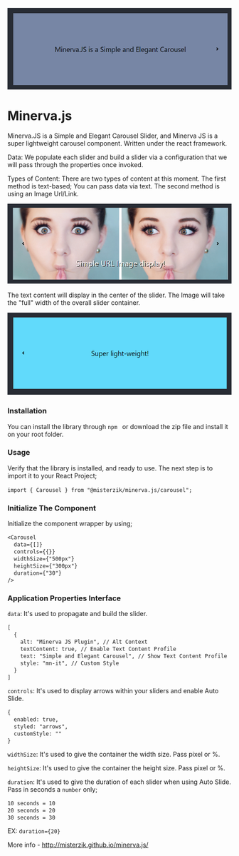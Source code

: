 ![logo](minervajs-slider.png "Minerva.JS")

# Minerva.js

Minerva.JS is a Simple and Elegant Carousel Slider, and Minerva JS is a super lightweight carousel component. Written under the react framework.

Data:
We populate each slider and build a slider via a configuration that we will pass through the properties once invoked.

Types of Content:
There are two types of content at this moment. The first method is text-based; You can pass data via text. The second method is using an Image Url/Link.

![logo](minervajs-slider-1.png "Minerva.JS")

The text content will display in the center of the slider. The Image will take the "full" width of the overall slider container.

![logo](minervajs-slider-2.png "Minerva.JS")

### Installation

You can install the library through `npm ` or download the zip file and install it on your root folder.

### Usage

Verify that the library is installed, and ready to use. The next step is to import it to your React Project;

`import { Carousel } from "@misterzik/minerva.js/carousel";`

### Initialize The Component

Initialize the component wrapper by using;

```
<Carousel
  data={[]}
  controls={{}}
  widthSize={"500px"}
  heightSize={"300px"}
  duration={"30"}
/>
```

### Application Properties Interface

`data`: It's used to propagate and build the slider.

```
[
  {
    alt: "Minerva JS Plugin", // Alt Context
    textContent: true, // Enable Text Content Profile
    text: "Simple and Elegant Carousel", // Show Text Content Profile
    style: "mn-it", // Custom Style
  }
]
```

`controls`: It's used to display arrows within your sliders and enable Auto Slide.

```
{ 
  enabled: true, 
  styled: "arrows", 
  customStyle: "" 
}
```

`widthSize`: It's used to give the container the width size. Pass pixel or %.

`heightSize`: It's used to give the container the height size. Pass pixel or %.

`duration`: It's used to give the duration of each slider when using Auto Slide. Pass in seconds a `number` only;

```
10 seconds = 10
20 seconds = 20
30 seconds = 30
```

EX: `duration={20}`

More info - http://misterzik.github.io/minerva.js/
